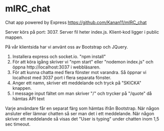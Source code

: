 # mIRC_chat
Chat app powered by Express 
https://github.com/Kanan11/mIRC_chat

Server körs på port: 3037.
Server fil heter index.js.
Klient-kod ligger i public mappen.

På vår klientsida har vi använt oss av Bootstrap och JQuery.

1. Installera express och socket.io. "npm install"
2. För att köra igång skriver vi "npm start" eller "nodemon index.js" och öppna http://localhost:3037 i webbläsaren.
3. För att kunna chatta med flera fönster mot varandra. Så öppnar vi localhost med 3037 port i flera separata fönster. 
4. Anger ett namn, skriver ett meddelande och tryck på "SKICKA" knappen.
5. I message input fältet om man skriver "/" och trycker på "/quote" då hämtas API text 

Varje användare får en separat färg som hämtas ifrån Bootstrap.
När någon ansluter eller lämnar chatten så ser man det i ett meddelande.
När någon skriver ett meddelande så visas det "User is typing" under chatten inom 1,5 sec timeout.
